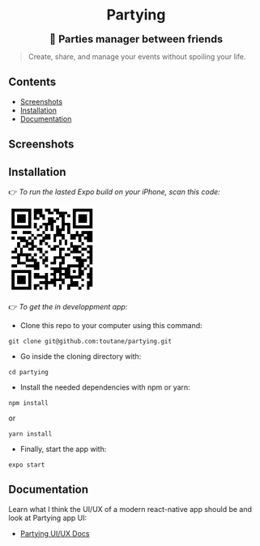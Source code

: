 <div align="center">
  <b>
  <h1>Partying</h1>
  </b>
</div>

<p align="center"><strong style="font-size:1.25rem">🥳 Parties manager between friends</strong></p>

> Create, share, and manage your events without spoiling your life.

## Contents

- [Screenshots](#Screenshots)
- [Installation](#Installation)
- [Documentation](#Documentation)

## Screenshots

## Installation

👉 _To run the lasted Expo build on your iPhone, scan this code:_

<img src="./assets/img/partying-expo-qr.png" alt="partying-expo-qr" style="zoom:50%;" />

👉 _To get the in developpment app:_

- Clone this repo to your computer using this command:

```shell
git clone git@github.com:toutane/partying.git
```

- Go inside the cloning directory with:

```shell
cd partying
```

- Install the needed dependencies with npm or yarn:

```shell
npm install
```

or

```shell
yarn install
```

- Finally, start the app with:

```shell
expo start
```

## Documentation

Learn what I think the UI/UX of a modern react-native app should be and look at Partying app UI:

- [Partying UI/UX Docs](./assets/docs/partying-UI-UX-documentation.md)
